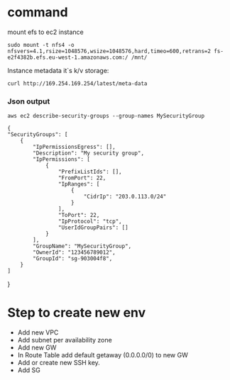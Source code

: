 # command
mount efs to ec2 instance

    sudo mount -t nfs4 -o nfsvers=4.1,rsize=1048576,wsize=1048576,hard,timeo=600,retrans=2 fs-e2f4382b.efs.eu-west-1.amazonaws.com:/ /mnt/


Instance metadata it\`s k/v storage:
    
    curl http://169.254.169.254/latest/meta-data



### Json output

    aws ec2 describe-security-groups --group-names MySecurityGroup

    {
    "SecurityGroups": [
        {
            "IpPermissionsEgress": [],
            "Description": "My security group",
            "IpPermissions": [
                {
                    "PrefixListIds": [],
                    "FromPort": 22,
                    "IpRanges": [
                        {
                            "CidrIp": "203.0.113.0/24"
                        }
                    ],
                    "ToPort": 22,
                    "IpProtocol": "tcp",
                    "UserIdGroupPairs": []
                }
            ],
            "GroupName": "MySecurityGroup",
            "OwnerId": "123456789012",
            "GroupId": "sg-903004f8",
        }
    ]
}



# Step to create new env
- Add new VPC
- Add subnet per availability zone
- Add new GW
- In Route Table add default getaway (0.0.0.0/0) to new GW
- Add or create new SSH key.
- Add SG